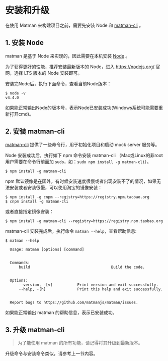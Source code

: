 # 安装和升级

在使用 Matman 来构建项目之前，需要先安装 Node 和 [matman-cli](https://www.npmjs.com/package/matman-cli) 。

## 1. 安装 Node 

matman 是基于 Node 来实现的，因此需要在本机安装 [Node](https://nodejs.org/) 。

为了获得更好的性能，推荐安装最新版本的 Node，进入 https://nodejs.org/ 官网，选择 LTS 版本的 Node 安装即可。

安装完Node后，执行下面命令，查看当前Node版本：

```
$ node -v
v4.4.0
```

如果能正常输出Node的版本号，表示Node已安装成功(Windows系统可能需要重新打开cmd)。

## 2. 安装 matman-cli

[matman-cli](https://www.npmjs.com/package/matman-cli) 提供了一些命令行，用于初始化项目和启动 mock server 服务等。

Node 安装成功后，执行如下 npm 命令安装 matman-cli （Mac或Linux的非root用户需要在命令行前面加 `sudo`，如：`sudo npm install -g matman-cli`）。

```
$ npm install -g matman-cli
```

npm 默认镜像是在国外，有时候安装速度很慢或者出现安装不了的情况，如果无法安装或者安装很慢，可以使用淘宝的镜像安装：

```
$ npm install -g cnpm --registry=https://registry.npm.taobao.org
$ cnpm install -g matman-cli
```

或者直接指定镜像安装：

```
$ npm install -g matman-cli --registry=https://registry.npm.taobao.org
```

matman-cli 安装完成后，执行命令 `matman --help`，查看帮助信息:

```
$ matman --help

  Usage: matman [options] [command]


  Commands:
      build                                    Build the code.


  Options:
      --version, -[v]           Print version and exit successfully.
      --help, -[h]              Print this help and exit successfully.


  Report bugs to https://github.com/matmanjs/matman/issues.
```

如果能正常输出 matman 的帮助信息，表示已安装成功。

## 3. 升级 matman-cli

> 为了能使用 matman 的所有功能，请记得将其升级到最新版本。

升级命令与安装命令类似，请参考上一节内容。